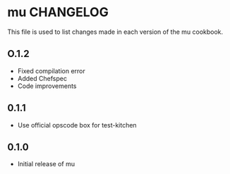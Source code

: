 mu CHANGELOG
============

This file is used to list changes made in each version of the mu cookbook.

O.1.2
-----
- Fixed compilation error
- Added Chefspec
- Code improvements

0.1.1
-----
- Use official opscode box for test-kitchen

0.1.0
-----
- Initial release of mu
